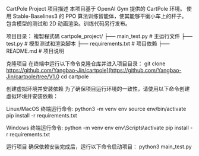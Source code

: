 CartPole Project
项目描述
本项目基于 OpenAI Gym 提供的 CartPole 环境。
使用 Stable-Baselines3 的 PPO 算法训练智能体，使其能够平衡小车上的杆子。
包含模型的测试和 2D 动画渲染。训练代码另行发布。

项目目录：
複製程式碼
cartpole_project/
├── main_test.py        # 主运行文件
├── test.py             # 模型测试和渲染脚本
├── requirements.txt    # 项目依赖
├── README.md           # 项目说明

克隆项目
在终端中运行以下命令克隆仓库并进入项目目录：
git clone https://github.com/Yangbao-Jin/cartpole](https://github.com/Yangbao-Jin/cartpole/tree/V1.0
cd cartpole

创建虚拟环境并安装依赖
为了确保项目运行环境的一致性，请使用以下命令创建虚拟环境并安装依赖：

Linux/MacOS 终端运行命令:
python3 -m venv env
source env/bin/activate
pip install -r requirements.txt

Windows 终端运行命令:
python -m venv env
env\Scripts\activate
pip install -r requirements.txt


运行项目
确保依赖安装完成后，运行以下命令启动项目：
python3 main_test.py
